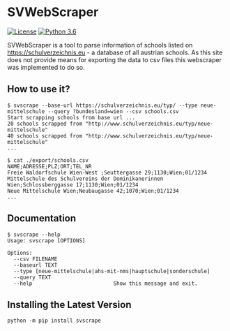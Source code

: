 # SVWebScraper
[![License](https://img.shields.io/badge/License-Apache_2.0-blue.svg)](https://opensource.org/licenses/Apache-2.0)
[![Python 3.6](https://img.shields.io/badge/python-3.6-blue.svg)](https://www.python.org/downloads/release/python-360/)


SVWebScraper is a tool to parse information of schools listed on https://schulverzeichnis.eu - a database of all austrian schools.
As this site does not provide means for exporting the data to csv files this webscraper was implemented to do so.

## How to use it?
```
$ svscrape --base-url https://schulverzeichnis.eu/typ/ --type neue-mittelschule --query ?bundesland=wien --csv schools.csv
Start scrapping schools from base url ...
20 schools scrapped from "http://www.schulverzeichnis.eu/typ/neue-mittelschule"
40 schools scrapped from "http://www.schulverzeichnis.eu/typ/neue-mittelschule"
...

$ cat ./export/schools.csv
NAME;ADRESSE;PLZ;ORT;TEL_NR
Freie Waldorfschule Wien-West ;Seuttergasse 29;1130;Wien;01/1234
Mittelschule des Schulvereins der Dominikanerinnen Wien;Schlossberggasse 17;1130;Wien;01/1234
Neue Mittelschule Wien;Neubaugasse 42;1070;Wien;01/1234
...
```

## Documentation
```
$ svscrape --help
Usage: svscrape [OPTIONS]

Options:
  --csv FILENAME
  --baseurl TEXT
  --type [neue-mittelschule|ahs-mit-nms|hauptschule|sonderschule]
  --query TEXT
  --help                          Show this message and exit.
```

## Installing the Latest Version
```
python -m pip install svscrape
```